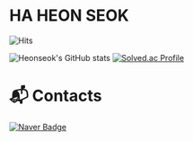 # HA HEON SEOK 

![Hits](https://hits.seeyoufarm.com/api/count/incr/badge.svg?url=https%3A%2F%2Fgithub.com%2Fkim-soohyeon&count_bg=%23FFDAC7&title_bg=%23FFADAD&icon=&icon_color=%23E7E7E7&title=hits&edge_flat=false)

![Heonseok's GitHub stats](https://github-readme-stats.vercel.app/api?username=rickyhi99&show_icons=true&theme=radical)
[![Solved.ac Profile](http://mazassumnida.wtf/api/v2/generate_badge?boj=rickyhi)](https://solved.ac/rickyhi/)

 
# :mailbox_with_mail: Contacts
[![Naver Badge](https://img.shields.io/badge/Naver-03C75A?style=flat-square&logo=Naver&logoColor=white&link=mailto:rickyhi99@naver.com)](mailto:rickyhi99@naver.com)

